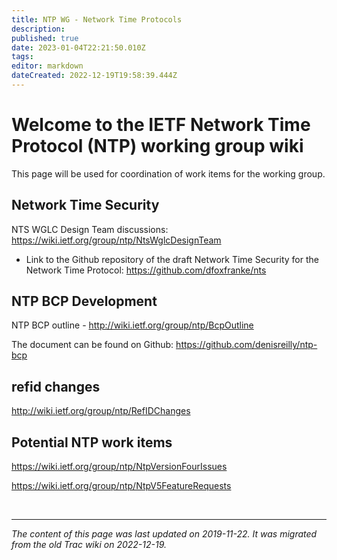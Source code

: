 ```yaml
---
title: NTP WG - Network Time Protocols
description: 
published: true
date: 2023-01-04T22:21:50.010Z
tags: 
editor: markdown
dateCreated: 2022-12-19T19:58:39.444Z
---
```


# Welcome to the IETF Network Time Protocol (NTP) working group wiki

This page will be used for coordination of work items for the working group.

## Network Time Security

NTS WGLC Design Team discussions: https://wiki.ietf.org/group/ntp/NtsWglcDesignTeam

   - Link to the Github repository of the draft Network Time Security for the Network Time Protocol: https://github.com/dfoxfranke/nts 

## NTP BCP Development

NTP BCP outline - http://wiki.ietf.org/group/ntp/BcpOutline

The document can be found on Github: https://github.com/denisreilly/ntp-bcp

## refid changes

http://wiki.ietf.org/group/ntp/RefIDChanges

## Potential NTP work items

https://wiki.ietf.org/group/ntp/NtpVersionFourIssues

https://wiki.ietf.org/group/ntp/NtpV5FeatureRequests 

&nbsp;
&nbsp;
&nbsp;

---

*The content of this page was last updated on 2019-11-22. It was migrated from the old Trac wiki on 2022-12-19.*